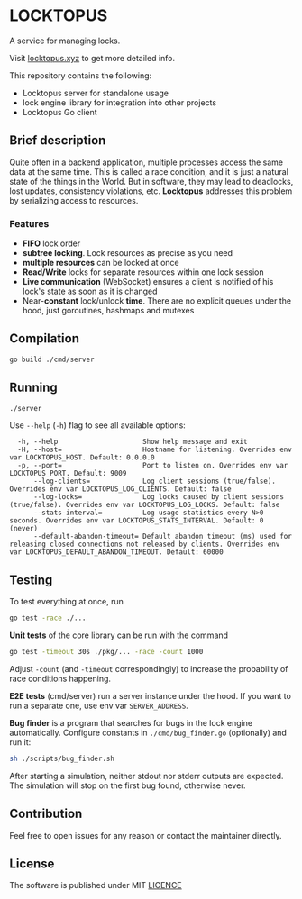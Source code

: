# LOCKTOPUS

A service for managing locks.

Visit [locktopus.xyz](https://locktopus.xyz) to get more detailed info.

This repository contains the following:

- Locktopus server for standalone usage
- lock engine library for integration into other projects
- Locktopus Go client

## Brief description

Quite often in a backend application, multiple processes access the same data at the same time. This is called a race condition, and it is just a natural state of the things in the World. But in software, they may lead to deadlocks, lost updates, consistency violations, etc. **Locktopus** addresses this problem by serializing access to resources.

### Features

- **FIFO** lock order
- **subtree locking**. Lock resources as precise as you need
- **multiple resources** can be locked at once
- **Read/Write** locks for separate resources within one lock session
- **Live communication** (WebSocket) ensures a client is notified of his lock's state as soon as it is changed
- Near-**constant** lock/unlock **time**. There are no explicit queues under the hood, just goroutines, hashmaps and mutexes

## Compilation

```bash
go build ./cmd/server
```

## Running

```bash
./server
```

Use `--help` (`-h`) flag to see all available options:

```
  -h, --help                     Show help message and exit
  -H, --host=                    Hostname for listening. Overrides env var LOCKTOPUS_HOST. Default: 0.0.0.0
  -p, --port=                    Port to listen on. Overrides env var LOCKTOPUS_PORT. Default: 9009
      --log-clients=             Log client sessions (true/false). Overrides env var LOCKTOPUS_LOG_CLIENTS. Default: false
      --log-locks=               Log locks caused by client sessions (true/false). Overrides env var LOCKTOPUS_LOG_LOCKS. Default: false
      --stats-interval=          Log usage statistics every N>0 seconds. Overrides env var LOCKTOPUS_STATS_INTERVAL. Default: 0 (never)
      --default-abandon-timeout= Default abandon timeout (ms) used for releasing closed connections not released by clients. Overrides env var LOCKTOPUS_DEFAULT_ABANDON_TIMEOUT. Default: 60000
```

## Testing

To test everything at once, run

```bash
go test -race ./...
```

**Unit tests** of the core library can be run with the command

```bash
go test -timeout 30s ./pkg/... -race -count 1000
```

Adjust `-count` (and `-timeout` correspondingly) to increase the probability of race conditions happening.

**E2E tests** (cmd/server) run a server instance under the hood. If you want to run a separate one, use env var `SERVER_ADDRESS`.

**Bug finder** is a program that searches for bugs in the lock engine automatically. Configure constants in `./cmd/bug_finder.go` (optionally) and run it:

```bash
sh ./scripts/bug_finder.sh
```

After starting a simulation, neither stdout nor stderr outputs are expected. The simulation will stop on the first bug found, otherwise never.

## Contribution

Feel free to open issues for any reason or contact the maintainer directly.

## License

The software is published under MIT [LICENCE](./LICENCE)
